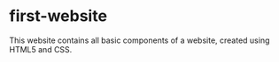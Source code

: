 # first-website
This website contains all basic components of a website, created using HTML5 and CSS.
